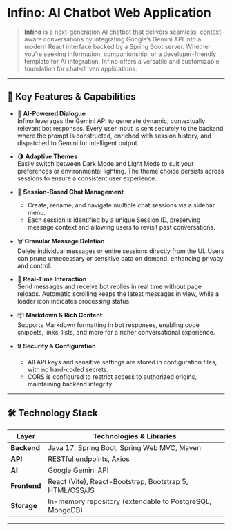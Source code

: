 # Infino: AI Chatbot Web Application

> **Infino** is a next-generation AI chatbot that delivers seamless, context-aware conversations by integrating Google’s Gemini API into a modern React interface backed by a Spring Boot server. Whether you’re seeking information, companionship, or a developer-friendly template for AI integration, Infino offers a versatile and customizable foundation for chat-driven applications.

---

## 📌 Key Features & Capabilities

- 🤖 **AI-Powered Dialogue**  
  Infino leverages the Gemini API to generate dynamic, contextually relevant bot responses. Every user input is sent securely to the backend where the prompt is constructed, enriched with session history, and dispatched to Gemini for intelligent output.

- 🌗 **Adaptive Themes**  
  Easily switch between Dark Mode and Light Mode to suit your preferences or environmental lighting. The theme choice persists across sessions to ensure a consistent user experience.

- 💬 **Session-Based Chat Management**  
  - Create, rename, and navigate multiple chat sessions via a sidebar menu.  
  - Each session is identified by a unique Session ID, preserving message context and allowing users to revisit past conversations.

- 🗑️ **Granular Message Deletion**  
  Delete individual messages or entire sessions directly from the UI. Users can prune unnecessary or sensitive data on demand, enhancing privacy and control.

- 🔄 **Real-Time Interaction**  
  Send messages and receive bot replies in real time without page reloads. Automatic scrolling keeps the latest messages in view, while a loader icon indicates processing status.

- 📦 **Markdown & Rich Content**  
  Supports Markdown formatting in bot responses, enabling code snippets, links, lists, and more for a richer conversational experience.

- 🔒 **Security & Configuration**  
  - All API keys and sensitive settings are stored in configuration files, with no hard-coded secrets.  
  - CORS is configured to restrict access to authorized origins, maintaining backend integrity.

---

## 🛠️ Technology Stack

| Layer       | Technologies & Libraries                                    |
| ----------- | ----------------------------------------------------------- |
| **Backend** | Java 17, Spring Boot, Spring Web MVC, Maven                 |
| **API**     | RESTful endpoints, Axios                                    |
| **AI**      | Google Gemini API                                           |
| **Frontend**| React (Vite), React-Bootstrap, Bootstrap 5, HTML/CSS/JS     |
| **Storage** | In-memory repository (extendable to PostgreSQL, MongoDB)    |

---
